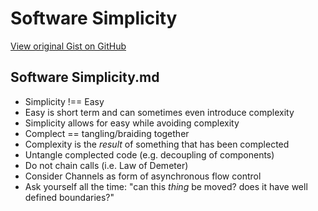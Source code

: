 # Software Simplicity

[View original Gist on GitHub](https://gist.github.com/Integralist/c7277cbacd53487b3bb0)

## Software Simplicity.md

- Simplicity !== Easy
- Easy is short term and can sometimes even introduce complexity
- Simplicity allows for easy while avoiding complexity
- Complect == tangling/braiding together
- Complexity is the *result* of something that has been complected
- Untangle complected code (e.g. decoupling of components)
- Do not chain calls (i.e. Law of Demeter)
- Consider Channels as form of asynchronous flow control
- Ask yourself all the time: "can this *thing* be moved? does it have well defined boundaries?"

